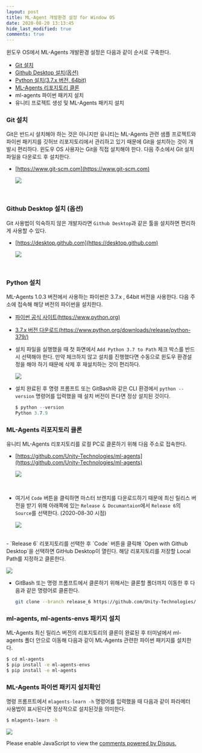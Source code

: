 ```yaml
---
layout: post
title: ML-Agent 개발환경 설정 for Window OS
date: 2020-08-20 13:13:45
hide_last_modified: true
comments: true
---
```


윈도우 OS에서 ML-Agents 개발환경 설정은 다음과 같이 순서로 구축한다.

- [Git 설치](https://www.git-scm.com)
- [Github Desktop 설치(옵션)](https://desktop.github.com)
- [Python 설치(3.7.x 버전, 64bit)](https://www.python.org)
- [ML-Agents 리포지토리 클론](https://github.com/Unity-Technologies/ml-agents)
- ml-agents 파이썬 패키지 설치
- 유니티 프로젝트 생성 및 ML-Agents 패키지 설치

### Git 설치
Git은 반드시 설치해야 하는 것은 아니지만 유니티는 ML-Agents 관련 샘플 프로젝트와 파이썬 패키지를 깃허브 리포지토리에서 관리하고 있기 때문에 Git을 설치하는 것이 개발시 편리하다. 윈도우 OS 사용자는 Git을 직접 설치해야 한다. 다음 주소에서 Git 설치 파일을 다운로드 후 설치한다.

- [https://www.git-scm.com](https://www.git-scm.com)

    ![](../../assets/img/unity/git_install.png)

    <!-- <p align="left">
    <img src="https://unity3dstudy.com../../assets/img/unity/git_install.png"
        width="800" border="0" />
    </p> -->

<br>

### Github Desktop 설치 (옵션) 
Git 사용법이 익숙하지 않은 개발자라면 `Github Desktop`과 같은 툴을 설치하면 편리하게 사용할 수 있다.

- [https://desktop.github.com](https://desktop.github.com)
    
    ![](../../assets/img/unity/github_desktop.png)
    <!-- <p align="left">
    <img src="https://unity3dstudy.com../../assets/img/unity/github_desktop.png"
        width="800" border="0" />
    </p> -->

<br>

### Python 설치
ML-Agents 1.0.3 버전에서 사용하는 파이썬은 3.7.x , 64bit 버전을 사용한다. 다음 주소에 접속해 해당 버전의 파이썬을 설치한다.
- [파이썬 공식 사이트(https://www.python.org)](https://www.python.org)
- [3.7.x 버전 다운로드(https://www.python.org/downloads/release/python-379/)](https://www.python.org/downloads/release/python-379/)
- 설치 파일을 실행했을 때 첫 화면에서 `Add Python 3.7 to Path` 체크 박스를 반드시 선택해야 한다. 만약 체크하지 않고 설치를 진행했다면 수동으로 윈도우 환경설정을 해야 하기 때문에 삭제 후 재설치하는 것이 편리하다.

    ![](../../assets/img/unity/python_install_01.png)
    <!-- <p align="left">
    <img src="https://unity3dstudy.com../../assets/img/unity/python_install.png"
        width="600" border="0" />
    </p> -->

- 설치 완료된 후 명령 프롬프트 또는 GitBash와 같은 CLI 환경에서 `python --version` 명령어를 입력했을 때 설치 버전이 뜬다면 정상 설치된 것이다.
  ```cs
  $ python --version
  Python 3.7.9
  ```

### ML-Agents 리포지토리 클론
유니티 ML-Agents 리포지토리를 로컬 PC로 클론하기 위해 다음 주소로 접속한다.

- [https://github.com/Unity-Technologies/ml-agents](https://github.com/Unity-Technologies/ml-agents)
  
  ![](../../assets/img/unity/mlagent_git_01.png)
<br>

- 여기서 `Code` 버튼을 클릭하면 마스터 브렌치를 다운로드하기 때문에 최신 릴리스 버전을 받기 위해 아래쪽에 있는 `Release & Documantaion`에서 `Release 6`의 `Source`를 선택한다. (2020-08-30 시점)
  
  ![](../../assets/img/unity/mlagent_git_02.png)
<br>
- `Release 6` 리포지토리를 선택한 후 `Code` 버튼을 클릭해 `Open with Github Desktop`을 선택하면 GitHub Desktop이 열린다. 해당 리포지토리를 저장할 Local Path를 지정하고 클론한다.
  
  ![](../../assets/img/unity/mlagent_git_03.png)
<br>
- GitBash 또는 명령 프롬프트에서 클론하기 위해서는 클론할 폴더까지 이동한 후 다음과 같은 명령어로 클론한다.
  
  ```sh
  git clone --branch release_6 https://github.com/Unity-Technologies/ml-agents.git
  ```

### ml-agents, ml-agents-envs 패키지 설치

ML-Agents 최신 릴리스 버전의 리포지토리의 클론이 완료된 후 터미널에서 ml-agents 폴더 안으로 이동해 다음과 같이 ML-Agents 관련한 파이썬 패키지를 설치한다.

```bash
$ cd ml-agents
$ pip install -e ml-agents-envs
$ pip install -e ml-agents
```

### ML-Agents 파이썬 패키지 설치확인

명령 프롬프트에서 `mlagents-learn -h` 명령어를 입력했을 때 다음과 같이 파라메터 사용법이 표시된다면 정상적으로 설치된것을 의미한다.

```sh
$ mlagents-learn -h
```

![](../../assets/img/unity/mlagents_finished_install.png)

<div id="disqus_thread"></div>
<script>
    /**
    *  RECOMMENDED CONFIGURATION VARIABLES: EDIT AND UNCOMMENT THE SECTION BELOW TO INSERT DYNAMIC VALUES FROM YOUR PLATFORM OR CMS.
    *  LEARN WHY DEFINING THESE VARIABLES IS IMPORTANT: https://disqus.com/admin/universalcode/#configuration-variables    */
    /*
    var disqus_config = function () {
    this.page.url = PAGE_URL;  // Replace PAGE_URL with your page's canonical URL variable
    this.page.identifier = PAGE_IDENTIFIER; // Replace PAGE_IDENTIFIER with your page's unique identifier variable
    };
    */
    (function() { // DON'T EDIT BELOW THIS LINE
    var d = document, s = d.createElement('script');
    s.src = 'https://unity3dstudy-hexo.disqus.com/embed.js';
    s.setAttribute('data-timestamp', +new Date());
    (d.head || d.body).appendChild(s);
    })();
</script>
<noscript>Please enable JavaScript to view the <a href="https://disqus.com/?ref_noscript">comments powered by Disqus.</a></noscript>
